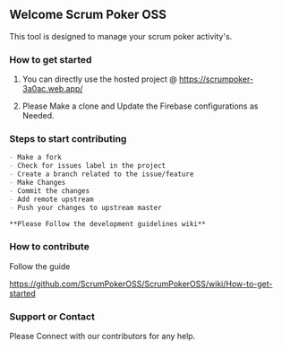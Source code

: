 ## Welcome Scrum Poker OSS

This tool is designed to manage your scrum poker activity's.

### How to get started

1. You can directly use the hosted project @ https://scrumpoker-3a0ac.web.app/

2. Please Make a clone and Update the Firebase configurations as Needed.

### Steps to start contributing

```markdown
- Make a fork
- Check for issues label in the project
- Create a branch related to the issue/feature
- Make Changes
- Commit the changes
- Add remote upstream
- Push your changes to upstream master

**Please Follow the development guidelines wiki**

```
### How to contribute
Follow the guide

https://github.com/ScrumPokerOSS/ScrumPokerOSS/wiki/How-to-get-started

### Support or Contact

Please Connect with our contributors for any help.
